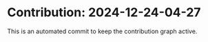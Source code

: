 # Contribution: 2024-12-24-04-27
This is an automated commit to keep the contribution graph active.
